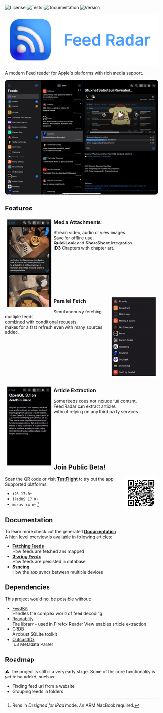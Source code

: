 ![License](https://img.shields.io/github/license/levitatingpineapple/feed-radar)
![Tests](https://img.shields.io/github/actions/workflow/status/levitatingpineapple/feed-radar/tests.yml?label=tests)
![Documentation](https://img.shields.io/github/actions/workflow/status/levitatingpineapple/feed-radar/docc.yml?label=docc)
![Version](https://img.shields.io/github/v/tag/levitatingpineapple/feed-radar?label=version)

<div align=center>
<img src=".readme/banner.png" />
</div>

A modern Feed reader for Apple's platforms with rich media support.

![app](.readme/app.webp)

## Features

<img align="left" width="160" src=".readme/media.gif"/>

### Media Attachments

Stream video, audio or view images.\
Save for offline use.\
**QuickLook** and **ShareSheet** integration.\
**ID3** Chapters with chapter art.

<br><br><br><br><br><br><br>

<img align="right" width="160" src=".readme/fetch.gif"/>

### Parallel Fetch

Simultaneously fetching multiple feeds\
combined with [conditional requests](https://developer.mozilla.org/en-US/docs/Web/HTTP/Conditional_requests)\
makes for a fast refresh even with many sources added.

<br><br><br><br><br><br><br><br>

<img align="left" width="160" src=".readme/extract.gif"/>

### Article Extraction

Some feeds does not include full content.\
Feed Radar can extract articles\
without relying on any third party services

<br><br><br><br><br><br><br>

## Join Public Beta!

<img align="right" src=".readme/testFlight.png"/>

Scan the QR code or visit [**TestFlight**](https://testflight.apple.com/join/kRcbarg4) to try out the app.\
Supported platforms:
- `iOS 17.0+`
- `iPadOS 17.0+`
- `macOS 14.0+` [^1]

[^1]: Runs in *Designed for iPad* mode. An ARM MacBook required.

## Documentation

To learn more check out the generated [**Documentation**](https://levitatingpineapple.github.io/feed-radar/documentation/feedradar)\
A high level overview is available in following articles:

- [**Fetching Feeds**](https://levitatingpineapple.github.io/feed-radar/documentation/feedradar/fetchingfeeds)\
How feeds are fetched and mapped
- [**Storing Feeds**](https://levitatingpineapple.github.io/feed-radar/documentation/feedradar/storingfeeds)\
How feeds are persisted in database
- [**Syncing**](https://levitatingpineapple.github.io/feed-radar/documentation/feedradar/syncing)\
How the app syncs between multiple devices

## Dependencies

This project would not be possible without:

- [FeedKit](https://github.com/nmdias/FeedKit)\
Handles the complex world of feed decoding
- [Readablity](https://github.com/mozilla/readability)\
The library - used in [Firefox Reader View](https://support.mozilla.org/en-US/kb/firefox-reader-view-clutter-free-web-pages) enables article extraction
- [GRDB](https://github.com/groue/GRDB.swift)\
A robust SQLite toolkit
- [OutcastID3](https://github.com/CrunchyBagel/OutcastID3)\
ID3 Metadata Parser

## Roadmap

⚠️ The project is still in a very early stage.
Some of the core functionality is yet to be added, such as:

- Finding feed url from a website
- Grouping feeds in folders